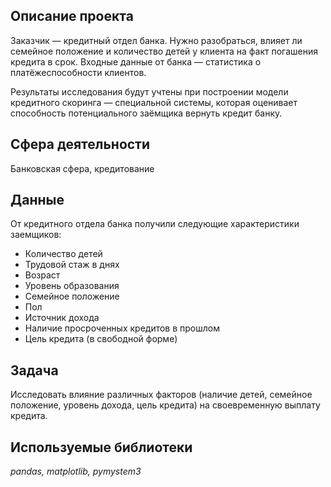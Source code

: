 ## Описание проекта
Заказчик — кредитный отдел банка. Нужно разобраться, влияет ли семейное положение и количество детей у клиента на факт погашения кредита в срок. Входные данные от банка — статистика о платёжеспособности клиентов.

Результаты исследования будут учтены при построении модели кредитного скоринга — специальной системы, которая оценивает способность потенциального заёмщика вернуть кредит банку.

## Сфера деятельности
Банковская сфера, кредитование

## Данные

От кредитного отдела банка получили следующие характеристики заемщиков:
* Количество детей
* Трудовой стаж в днях
* Возраст
* Уровень образования
* Семейное положение
* Пол
* Источник дохода
* Наличие просроченных кредитов в прошлом
* Цель кредита (в свободной форме)

## Задача

Исследовать влияние различных факторов (наличие детей, семейное положение, уровень дохода, цель кредита) на своевременную выплату кредита. 

## Используемые библиотеки
*pandas, matplotlib, pymystem3*


